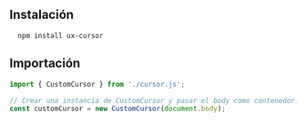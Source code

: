 ## Instalación

```
  npm install ux-cursor
```

## Importación

```js
import { CustomCursor } from './cursor.js';

// Crear una instancia de CustomCursor y pasar el body como contenedor.
const customCursor = new CustomCursor(document.body);
```